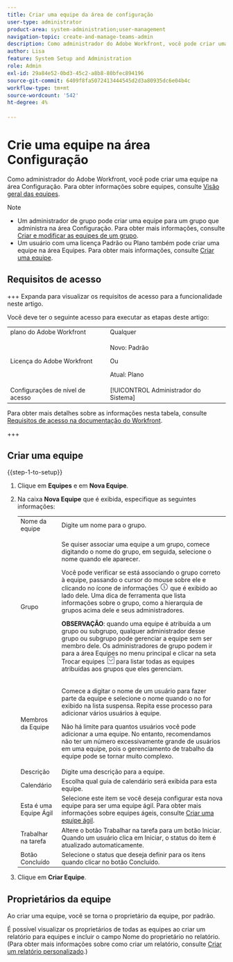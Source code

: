 ```yaml
---
title: Criar uma equipe da área de configuração
user-type: administrator
product-area: system-administration;user-management
navigation-topic: create-and-manage-teams-admin
description: Como administrador do Adobe Workfront, você pode criar uma equipe na área Configuração.
author: Lisa
feature: System Setup and Administration
role: Admin
exl-id: 29a84e52-0bd3-45c2-a8b8-80bfec894196
source-git-commit: 6409f8fa5072413444545d2d3a80935dc6e04b4c
workflow-type: tm+mt
source-wordcount: '542'
ht-degree: 4%

---
```


# Crie uma equipe na área Configuração

Como administrador do Adobe Workfront, você pode criar uma equipe na área Configuração. Para obter informações sobre equipes, consulte [Visão geral das equipes](../../../people-teams-and-groups/create-and-manage-teams/teams-overview.md).

>[!NOTE]
>
>* Um administrador de grupo pode criar uma equipe para um grupo que administra na área Configuração. Para obter mais informações, consulte [Criar e modificar as equipes de um grupo](../../../administration-and-setup/manage-groups/work-with-group-objects/create-and-modify-a-groups-teams.md).
>* Um usuário com uma licença Padrão ou Plano também pode criar uma equipe na área Equipes. Para obter mais informações, consulte [Criar uma equipe](../../../people-teams-and-groups/create-and-manage-teams/create-a-team.md).

## Requisitos de acesso

+++ Expanda para visualizar os requisitos de acesso para a funcionalidade neste artigo.

Você deve ter o seguinte acesso para executar as etapas deste artigo:

<table style="table-layout:auto"> 
 <col> 
 <col> 
 <tbody> 
  <tr> 
   <td role="rowheader">plano do Adobe Workfront</td> 
   <td>Qualquer</td> 
  </tr> 
  <tr> 
  <tr> 
   <td role="rowheader">Licença do Adobe Workfront</td> 
   <td><p>Novo: Padrão</p>
       <p>Ou</p>
       <p>Atual: Plano</p></td>
  </tr> 
  </tr> 
  <tr> 
   <td role="rowheader">Configurações de nível de acesso</td> 
   <td>[!UICONTROL Administrador do Sistema]</td>
  </tr> 
 </tbody> 
</table>

Para obter mais detalhes sobre as informações nesta tabela, consulte [Requisitos de acesso na documentação do Workfront](/help/quicksilver/administration-and-setup/add-users/access-levels-and-object-permissions/access-level-requirements-in-documentation.md).

+++

## Criar uma equipe

{{step-1-to-setup}}

1. Clique em **Equipes** e em **Nova Equipe**.

1. Na caixa **Nova Equipe** que é exibida, especifique as seguintes informações:

   <table style="table-layout:auto"> 
    <col> 
    <col> 
    <tbody> 
     <tr> 
      <td role="rowheader">Nome da equipe</td> 
      <td>Digite um nome para o grupo.</td> 
     </tr> 
     <tr> 
      <td role="rowheader">Grupo</td> 
      <td> <p>Se quiser associar uma equipe a um grupo, comece digitando o nome do grupo, em seguida, selecione o nome quando ele aparecer.</p> <p>Você pode verificar se está associando o grupo correto à equipe, passando o cursor do mouse sobre ele e clicando no ícone de informações <img src="assets/info-icon.png"> que é exibido ao lado dele. Uma dica de ferramenta que lista informações sobre o grupo, como a hierarquia de grupos acima dele e seus administradores.</p> <p><b>OBSERVAÇÃO</b>: quando uma equipe é atribuída a um grupo ou subgrupo, qualquer administrador desse grupo ou subgrupo pode gerenciar a equipe sem ser membro dele. Os administradores de grupo podem ir para a área Equipes no menu principal e clicar na seta Trocar equipes <img src="assets/switch-team-icon.png" alt="Ícone Trocar equipe"> para listar todas as equipes atribuídas aos grupos que eles gerenciam.</p> </td> 
     </tr> 
     <tr> 
      <td role="rowheader">Membros da Equipe</td> 
      <td> <p>Comece a digitar o nome de um usuário para fazer parte da equipe e selecione o nome quando o no for exibido na lista suspensa. Repita esse processo para adicionar vários usuários à equipe.</p> <p>Não há limite para quantos usuários você pode adicionar a uma equipe. No entanto, recomendamos não ter um número excessivamente grande de usuários em uma equipe, pois o gerenciamento de trabalho da equipe pode se tornar muito complexo.</p> </td> 
     </tr> 
     <tr> 
      <td role="rowheader">Descrição</td> 
      <td>Digite uma descrição para a equipe.</td> 
     </tr> 
     <tr> 
      <td role="rowheader">Calendário</td> 
      <td>Escolha qual guia de calendário será exibida para esta equipe.</td> 
     </tr> 
     <tr data-mc-conditions="SnippetConditions-wf-groups.system-level"> 
      <td role="rowheader">Esta é uma Equipe Ágil</td> 
      <td>Selecione este item se você deseja configurar esta nova equipe para ser uma equipe ágil. Para obter mais informações sobre equipes ágeis, consulte <a href="../../../agile/get-started-with-agile-in-workfront/create-an-agile-team.md" class="MCXref xref">Criar uma equipe ágil</a>.</td> 
     </tr> 
     <tr> 
      <td role="rowheader">Trabalhar na tarefa</td> 
      <td>Altere o botão Trabalhar na tarefa para um botão Iniciar. Quando um usuário clica em Iniciar, o status do item é atualizado automaticamente.</td> 
     </tr> 
     <tr> 
      <td role="rowheader">Botão Concluído</td> 
      <td>Selecione o status que deseja definir para os itens quando clicar no botão Concluído.</td> 
     </tr> 
    </tbody> 
   </table>

1. Clique em **Criar Equipe**.

## Proprietários da equipe

Ao criar uma equipe, você se torna o proprietário da equipe, por padrão.

É possível visualizar os proprietários de todas as equipes ao criar um relatório para equipes e incluir o campo Nome do proprietário no relatório. (Para obter mais informações sobre como criar um relatório, consulte [Criar um relatório personalizado](../../../reports-and-dashboards/reports/creating-and-managing-reports/create-custom-report.md).)
